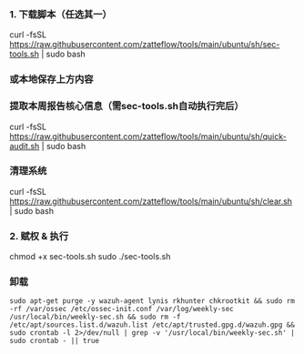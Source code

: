 ### 1. 下载脚本（任选其一）
curl -fsSL https://raw.githubusercontent.com/zatteflow/tools/main/ubuntu/sh/sec-tools.sh | sudo bash
### 或本地保存上方内容

### 提取本周报告核心信息（需sec-tools.sh自动执行完后）
curl -fsSL https://raw.githubusercontent.com/zatteflow/tools/main/ubuntu/sh/quick-audit.sh | sudo bash

### 清理系统
curl -fsSL https://raw.githubusercontent.com/zatteflow/tools/main/ubuntu/sh/clear.sh | sudo bash

### 2. 赋权 & 执行
chmod +x sec-tools.sh
sudo ./sec-tools.sh

### 卸载
```
sudo apt-get purge -y wazuh-agent lynis rkhunter chkrootkit && sudo rm -rf /var/ossec /etc/ossec-init.conf /var/log/weekly-sec /usr/local/bin/weekly-sec.sh && sudo rm -f /etc/apt/sources.list.d/wazuh.list /etc/apt/trusted.gpg.d/wazuh.gpg && sudo crontab -l 2>/dev/null | grep -v '/usr/local/bin/weekly-sec.sh' | sudo crontab - || true
```
